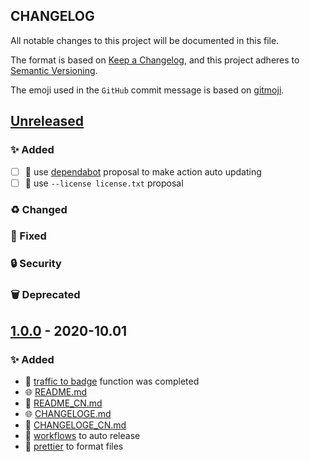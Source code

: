 ## CHANGELOG

All notable changes to this project will be documented in this file.

The format is based on [Keep a Changelog](https://keepachangelog.com/en/1.0.0/),
and this project adheres to [Semantic Versioning](https://semver.org/spec/v2.0.0.html).

The emoji used in the `GitHub` commit message is based on [gitmoji](https://gitmoji.carloscuesta.me/).

## [Unreleased]

### ✨ Added

- [ ] 💬 use [dependabot](./.github/dependabot.yml) proposal to make action auto updating
- [ ] 📄 use `--license license.txt` proposal

### ♻️ Changed

### 🐛 Fixed

### 🔒 Security

### 🗑 Deprecated

## [1.0.0] - 2020-10.01

### ✨ Added

- 🎉 [traffic to badge](https://github.com/marketplace/actions/traffic-to-badge) function was completed
- 🌐 [README.md](./README.md)
- 📝 [README_CN.md](./README_CN.md)
- 🌐 [CHANGELOGE.md](./CHANGELOGE.md)
- 📝 [CHANGELOGE_CN.md](./CHANGELOG_CN.md)
- 👷 [workflows](./.github/workflows/autoRelease.yml) to auto release
- 👷 [prettier](./.prettierrc.json) to format files

[unreleased]: https://github.com/olivierlacan/keep-a-changelog/compare/v1.0.0...HEAD
[1.0.0]: https://github.com/mindsers/changelog-reader-action/compare/v1.0.0
